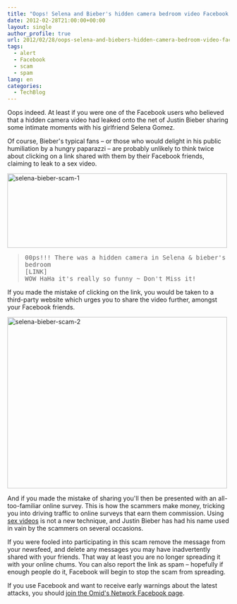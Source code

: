 ```yaml
---
title: "Oops! Selena and Bieber's hidden camera bedroom video Facebook scam"
date: 2012-02-28T21:00:00+00:00
layout: single
author_profile: true
url: 2012/02/28/oops-selena-and-biebers-hidden-camera-bedroom-video-facebook-scam/
tags:
  - alert
  - Facebook
  - scam
  - spam
lang: en
categories: 
  - TechBlog
---
```

Oops indeed. At least if you were one of the Facebook users who believed that a hidden camera video had leaked onto the net of Justin Bieber sharing some intimate moments with his girlfriend Selena Gomez. 

Of course, Bieber's typical fans – or those who would delight in his public humiliation by a hungry paparazzi – are probably unlikely to think twice about clicking on a link shared with them by their Facebook friends, claiming to leak to a sex video. 

[<img title="selena-bieber-scam-1" border="0" alt="selena-bieber-scam-1" src="http://lh6.ggpht.com/-OGEcjId9_mo/T0042QMzgKI/AAAAAAAAE_Y/U9DrpmyiM_Q/selena-bieber-scam-1_thumb%25255B2%25255D.jpg?imgmax=800" width="498" height="169" />](http://lh3.ggpht.com/-ZTQVHBFakFU/T004WQDIurI/AAAAAAAAE_Q/CnZ1AxvgxCY/s1600-h/selena-bieber-scam-1%25255B4%25255D.jpg) 

> <tt>00ps!!! There was a hidden camera in Selena & bieber's bedroom</tt>  
> <tt>[LINK]</tt>  
> <tt>WOW HaHa it's really so funny ~ Don't Miss it!</tt>

If you made the mistake of clicking on the link, you would be taken to a third-party website which urges you to share the video further, amongst your Facebook friends. 

[<img title="selena-bieber-scam-2" border="0" alt="selena-bieber-scam-2" src="http://lh4.ggpht.com/-fHzHBThLGTU/T005WgzscMI/AAAAAAAAE_o/DTX3VhEuuX4/selena-bieber-scam-2_thumb%25255B2%25255D.jpg?imgmax=800" width="498" height="389" />](http://lh4.ggpht.com/-CXjur13r9OM/T005HsW4VgI/AAAAAAAAE_g/swspnIchYqY/s1600-h/selena-bieber-scam-2%25255B4%25255D.jpg) 

And if you made the mistake of sharing you'll then be presented with an all-too-familiar online survey. This is how the scammers make money, tricking you into driving traffic to online surveys that earn them commission. Using <a href="/2012/02/ex-girlfriend-sex-videos-browser.html" target="_blank">sex videos</a> is not a new technique, and Justin Bieber has had his name used in vain by the scammers on several occasions. 

If you were fooled into participating in this scam remove the message from your newsfeed, and delete any messages you may have inadvertently shared with your friends. That way at least you are no longer spreading it with your online chums. You can also report the link as spam – hopefully if enough people do it, Facebook will begin to stop the scam from spreading. 

If you use Facebook and want to receive early warnings about the latest attacks, you should <a href="https://www.facebook.com/omidsnetwork/" target="_blank">join the Omid's Network Facebook page</a>.